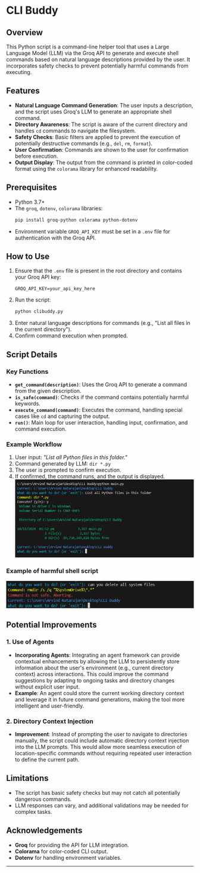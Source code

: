 # CLI Buddy

## Overview
This Python script is a command-line helper tool that uses a Large Language Model (LLM) via the Groq API to generate and execute shell commands based on natural language descriptions provided by the user. It incorporates safety checks to prevent potentially harmful commands from executing.

## Features
- **Natural Language Command Generation**: The user inputs a description, and the script uses Groq's LLM to generate an appropriate shell command.
- **Directory Awareness**: The script is aware of the current directory and handles `cd` commands to navigate the filesystem.
- **Safety Checks**: Basic filters are applied to prevent the execution of potentially destructive commands (e.g., `del`, `rm`, `format`).
- **User Confirmation**: Commands are shown to the user for confirmation before execution.
- **Output Display**: The output from the command is printed in color-coded format using the `colorama` library for enhanced readability.

## Prerequisites
- Python 3.7+
- The `groq`, `dotenv`, `colorama` libraries:
  ```bash
  pip install groq-python colorama python-dotenv
  ```
- Environment variable `GROQ_API_KEY` must be set in a `.env` file for authentication with the Groq API.

## How to Use
1. Ensure that the `.env` file is present in the root directory and contains your Groq API key:
   ```
   GROQ_API_KEY=your_api_key_here
   ```
2. Run the script:
   ```bash
   python clibuddy.py
   ```
3. Enter natural language descriptions for commands (e.g., "List all files in the current directory").
4. Confirm command execution when prompted.

## Script Details
### Key Functions
- **`get_command(description)`**: Uses the Groq API to generate a command from the given description.
- **`is_safe(command)`**: Checks if the command contains potentially harmful keywords.
- **`execute_command(command)`**: Executes the command, handling special cases like `cd` and capturing the output.
- **`run()`**: Main loop for user interaction, handling input, confirmation, and command execution.

### Example Workflow
1. User input: *"List all Python files in this folder."*
2. Command generated by LLM: `dir *.py`
3. The user is prompted to confirm execution.
4. If confirmed, the command runs, and the output is displayed.
![alt text](samplecommand.png)

### Example of harmful shell script
![alt text](harmfulcommand.png)

## Potential Improvements
### 1. Use of Agents
- **Incorporating Agents**: Integrating an agent framework can provide contextual enhancements by allowing the LLM to persistently store information about the user's environment (e.g., current directory context) across interactions. This could improve the command suggestions by adapting to ongoing tasks and directory changes without explicit user input.
- **Example**: An agent could store the current working directory context and leverage it in future command generations, making the tool more intelligent and user-friendly.

### 2. Directory Context Injection
- **Improvement**: Instead of prompting the user to navigate to directories manually, the script could include automatic directory context injection into the LLM prompts. This would allow more seamless execution of location-specific commands without requiring repeated user interaction to define the current path.

## Limitations
- The script has basic safety checks but may not catch all potentially dangerous commands.
- LLM responses can vary, and additional validations may be needed for complex tasks.

## Acknowledgements
- **Groq** for providing the API for LLM integration.
- **Colorama** for color-coded CLI output.
- **Dotenv** for handling environment variables.

---
